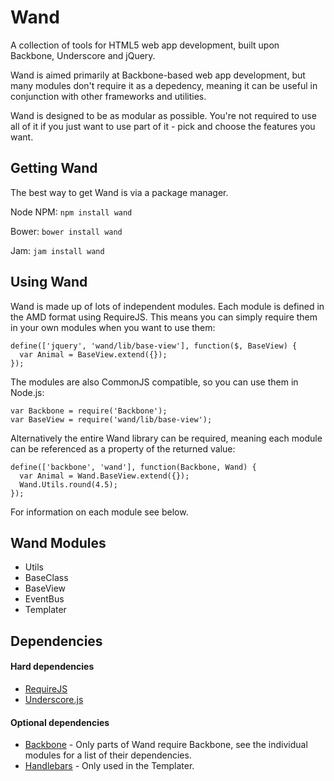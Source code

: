 # Wand

A collection of tools for HTML5 web app development, built upon Backbone, Underscore and jQuery.

Wand is aimed primarily at Backbone-based web app development, but many modules don't require it as a depedency, meaning it can be useful in conjunction with other frameworks and utilities.

Wand is designed to be as modular as possible. You're not required to use all of it if you just want to use part of it - pick and choose the features you want.

## Getting Wand

The best way to get Wand is via a package manager.

Node NPM: `npm install wand`

Bower: `bower install wand`

Jam: `jam install wand`

## Using Wand

Wand is made up of lots of independent modules. Each module is defined in the AMD format using RequireJS. This means you can simply require them in your own modules when you want to use them:

    define(['jquery', 'wand/lib/base-view'], function($, BaseView) {
      var Animal = BaseView.extend({});
    });

The modules are also CommonJS compatible, so you can use them in Node.js:

    var Backbone = require('Backbone');
    var BaseView = require('wand/lib/base-view');

Alternatively the entire Wand library can be required, meaning each module can be referenced as a property of the returned value:

    define(['backbone', 'wand'], function(Backbone, Wand) {
      var Animal = Wand.BaseView.extend({});
      Wand.Utils.round(4.5);
    });

For information on each module see below.

## Wand Modules

* Utils
* BaseClass
* BaseView
* EventBus
* Templater

## Dependencies

#### Hard dependencies

* [RequireJS](http://requirejs.org/)
* [Underscore.js](http://underscorejs.org/)

#### Optional dependencies

* [Backbone](http://backbonejs.org/) - Only parts of Wand require Backbone, see the individual modules for a list of their dependencies.
* [Handlebars](http://handlebarsjs.com/) - Only used in the Templater.
